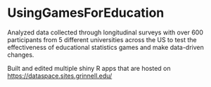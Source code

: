# UsingGamesForEducation
Analyzed data collected through longitudinal surveys with over 600 participants from 5 different universities across the US to test the effectiveness of educational statistics games and make data-driven changes.

Built and edited multiple shiny R apps that are hosted on https://dataspace.sites.grinnell.edu/
